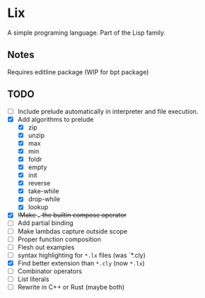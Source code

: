 # Lix

A simple programing language. Part of the Lisp family.

## Notes

Requires editline package (WIP for bpt package)

## TODO

- [ ] Include prelude automatically in interpreter and file execution.
- [x] Add algorithms to prelude
  - [x] zip
  - [x] unzip
  - [x] max
  - [x] min
  - [x] foldr
  - [x] empty
  - [x] init
  - [x] reverse
  - [x] take-while
  - [x] drop-while
  - [x] lookup
- [x] ~~!Make `.` the builtin compose operator~~
- [ ] Add partial binding
- [ ] Make lambdas capture outside scope
- [ ] Proper function composition
- [ ] Flesh out examples
- [ ] syntax highlighting for `*.lx` files (was `*.cly)
- [x] Find better extension than `*.cly` (now `*.lx`)
- [ ] Combinator operators
- [ ] List literals
- [ ] Rewrite in C++ or Rust (maybe both)
